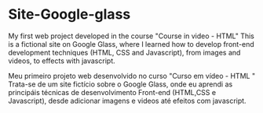 # Site-Google-glass
My first web project developed in the course "Course in video - HTML"
This is a fictional site on Google Glass, where I learned how to develop front-end development techniques (HTML, CSS and Javascript), from images and videos, to effects with javascript.

Meu primeiro projeto web desenvolvido no curso "Curso em vídeo -  HTML "
Trata-se de um site fictício sobre o Google Glass, onde eu aprendi as principáis técnicas de desenvolvimento Front-end (HTML,CSS e Javascript), desde adicionar imagens e videos até efeitos com javascript.
